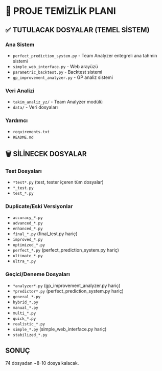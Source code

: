 # 🧹 PROJE TEMİZLİK PLANI

## ✅ TUTULACAK DOSYALAR (TEMEL SİSTEM)

### Ana Sistem
- `perfect_prediction_system.py` - Team Analyzer entegreli ana tahmin sistemi
- `simple_web_interface.py` - Web arayüzü 
- `parametric_backtest.py` - Backtest sistemi
- `gp_improvement_analyzer.py` - GP analiz sistemi

### Veri Analizi
- `takim_analiz_yz/` - Team Analyzer modülü
- `data/` - Veri dosyaları

### Yardımcı
- `requirements.txt`
- `README.md` 

## 🗑️ SİLİNECEK DOSYALAR

### Test Dosyaları
- `*test*.py` (test, tester içeren tüm dosyalar)
- `*_test.py`
- `test_*.py`

### Duplicate/Eski Versiyonlar  
- `accuracy_*.py`
- `advanced_*.py`
- `enhanced_*.py` 
- `final_*.py` (final_test.py hariç)
- `improved_*.py`
- `optimized_*.py`
- `perfect_*.py` (perfect_prediction_system.py hariç)
- `ultimate_*.py`
- `ultra_*.py`

### Geçici/Deneme Dosyaları
- `*analyzer*.py` (gp_improvement_analyzer.py hariç)
- `*predictor*.py` (perfect_prediction_system.py hariç)
- `general_*.py`
- `hybrid_*.py`
- `manual_*.py`
- `multi_*.py`
- `quick_*.py`
- `realistic_*.py`
- `simple_*.py` (simple_web_interface.py hariç)
- `stabilized_*.py`

## SONUÇ
74 dosyadan ~8-10 dosya kalacak.

